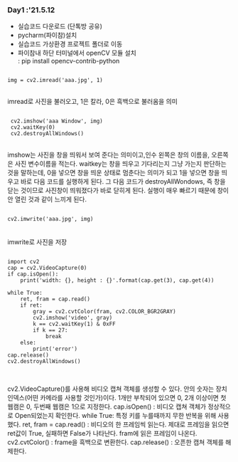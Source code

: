 ### Day1 :'21.5.12
- 실습코드 다운로드 (단톡방 공유)
- pycharm(파이참)설치
- 실습코드 가상환경 프로젝트 폴더로 이동
- 파이참내 하단 터미널에서 openCV 모듈 설치 <br>
  : pip install opencv-contrib-python

<pre>
<code>
img = cv2.imread('aaa.jpg', 1)
</code>
</pre>
imread로 사진을 불러오고, 1은 칼라, 0은 흑백으로 불러옴을 의미

<pre>
<code>
 cv2.imshow('aaa Window', img)
 cv2.waitKey(0)
 cv2.destroyAllWindows()
</code>
</pre>
imshow는 사진을 창을 띄워서 보여 준다는 의미이고,인수 왼쪽은 창의 이름을, 오른쪽은 사진 변수이름을 적는다.
waitkey는 창을 띄우고 기다리는지 그냥 가는지 판단하는 것을 말하는데, 0을 넣으면 창을 띄운 상태로 멈춘다는 의미가
되고 1을 넣으면 창을 띄우고 바로 다음 코드를 실행하게 된다. 그 다음 코드가 destroyAllWondows, 즉 창을 닫는 것이므로
사진창이 띄워졌다가 바로 닫히게 된다. 실행이 매우 빠르기 때문에 창이 안 열린 것과 같이 느끼게 된다.

<code>
cv2.imwrite('aaa.jpg', img)
</code> <br><br>
imwrite로 사진을 저장

<pre>
<code>
import cv2
cap = cv2.VideoCapture(0)
if cap.isOpen():
	print('width: {}, height : {}'.format(cap.get(3), cap.get(4))

while True:
	ret, fram = cap.read()
	if ret:
		gray = cv2.cvtColor(fram, cv2.COLOR_BGR2GRAY)
		cv2.imshow('video', gray)
		k == cv2.waitKey(1) & 0xFF
		if k == 27:
			break
	else:
		print('error')
cap.release()
cv2.destroyAllWindows()

</code>
</pre>
cv2.VideoCapture()를 사용해 비디오 캡쳐 객체를 생성할 수 있다. 안의 숫자는 장치 인덱스(어떤 카메라를 사용할 것인가)이다. 
1개만 부착되어 있으면 0, 2개 이상이면 첫 웹캠은 0, 두번째 웹캠은 1으로 지정한다.
cap.isOpen() : 비디오 캡쳐 객체가 정상적으로 Open되었는지 확인한다.
while True: 특정 키를 누를때까지 무한 반복을 위해 사용했다.
ret, fram = cap.read() : 비디오의 한 프레임씩 읽는다. 제대로 프레임을 읽으면 ret값이 True, 실패하면 False가 나타난다. 
fram에 읽은 프레임이 나온다.
cv2.cvtColor() : frame을 흑백으로 변환한다.
cap.release() : 오픈한 캡쳐 객체를 해제한다.
